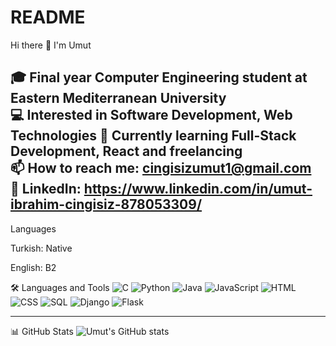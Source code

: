 # README
 Hi there 👋 I'm Umut

🎓 Final year Computer Engineering student at Eastern Mediterranean University  
💻 Interested in Software Development, Web Technologies
🌱 Currently learning Full-Stack Development, React and freelancing  
📫 How to reach me: cingisizumut1@gmail.com  
🔗 LinkedIn: https://www.linkedin.com/in/umut-ibrahim-cingisiz-878053309/
---

Languages

Turkish: Native

English: B2

🛠️ Languages and Tools
![C](https://img.shields.io/badge/C-00599C?style=for-the-badge&logo=c&logoColor=white)
![Python](https://img.shields.io/badge/Python-3776AB?style=for-the-badge&logo=python&logoColor=white)
![Java](https://img.shields.io/badge/Java-ED8B00?style=for-the-badge&logo=java&logoColor=white)
![JavaScript](https://img.shields.io/badge/JavaScript-F7DF1E?style=for-the-badge&logo=javascript&logoColor=black)
![HTML](https://img.shields.io/badge/HTML5-E34F26?style=for-the-badge&logo=html5&logoColor=white)
![CSS](https://img.shields.io/badge/CSS3-1572B6?style=for-the-badge&logo=css3&logoColor=white)
![SQL](https://img.shields.io/badge/SQL-4479A1?style=for-the-badge&logo=postgresql&logoColor=white)
![Django](https://img.shields.io/badge/Django-092E20?style=for-the-badge&logo=django&logoColor=white)
![Flask](https://img.shields.io/badge/Flask-000000?style=for-the-badge&logo=flask&logoColor=white)

---

📊 GitHub Stats
![Umut's GitHub stats](https://github-readme-stats.vercel.app/api?username=UmutCingisiz&show_icons=true&theme=tokyonight)
